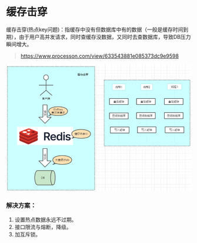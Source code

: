 # 缓存击穿

缓存击穿(热点key问题)：指缓存中没有但数据库中有的数据（一般是缓存时间到期），由于用户高并发请求，同时查缓存没数据，又同时去查数据库，导致DB压力瞬间增大。

> https://www.processon.com/view/633543881e085373dc9e9598

![redis-缓存击穿.png](images/redis-缓存击穿.png)

### 解决方案：

1. 设置热点数据永远不过期。
2. 接口限流与熔断，降级。
3. 加互斥锁。